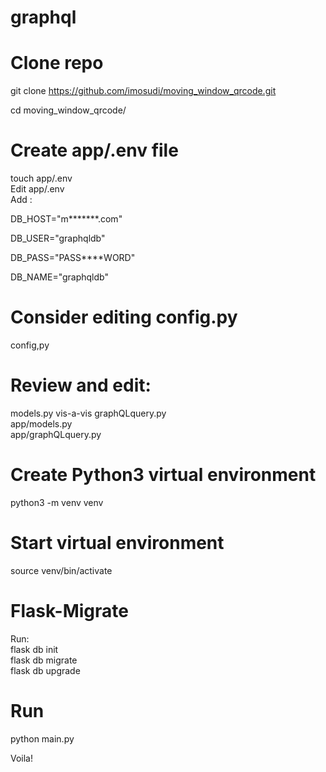 # graphql

# Clone repo    
 git clone https://github.com/imosudi/moving_window_qrcode.git   

 cd moving_window_qrcode/    


# Create app/.env file
 touch app/.env     
Edit app/.env   
Add :

DB_HOST="m*******.com" 

DB_USER="graphqldb"

DB_PASS="PASS****WORD"

DB_NAME="graphqldb"

# Consider editing config.py    
 config,py

# Review and edit:  
 models.py vis-a-vis graphQLquery.py    
 app/models.py  
 app/graphQLquery.py     


# Create Python3 virtual environment    
 python3 -m venv venv

# Start virtual environment     
 source venv/bin/activate   


# Flask-Migrate 
Run:    
 flask db init   
 flask db migrate   
 flask db upgrade   

# Run       
 python main.py     


Voila!